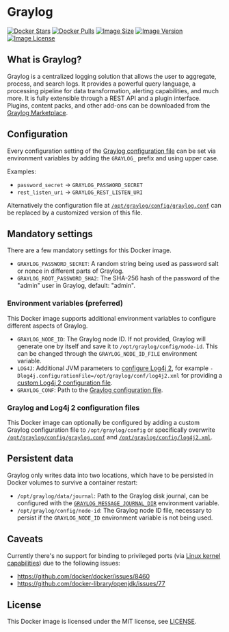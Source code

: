 # Graylog

[![Docker Stars](https://img.shields.io/docker/stars/joschi/graylog-alpine.svg)][hub]
[![Docker Pulls](https://img.shields.io/docker/pulls/joschi/graylog-alpine.svg)][hub]
[![Image Size](https://images.microbadger.com/badges/image/joschi/graylog-alpine.svg)][microbadger]
[![Image Version](https://images.microbadger.com/badges/version/joschi/graylog-alpine.svg)][microbadger]
[![Image License](https://images.microbadger.com/badges/license/joschi/graylog-alpine.svg)][microbadger]


[hub]: https://hub.docker.com/r/joschi/graylog-alpine/
[microbadger]: https://microbadger.com/images/joschi/graylog-alpine

## What is Graylog?

Graylog is a centralized logging solution that allows the user to aggregate, process, and search logs.
It provides a powerful query language, a processing pipeline for data transformation, alerting capabilities, and much more.
It is fully extensible through a REST API and a plugin interface.
Plugins, content packs, and other add-ons can be downloaded from the [Graylog Marketplace](https://marketplace.graylog.org).


## Configuration

Every configuration setting of the [Graylog configuration file](https://github.com/Graylog2/graylog2-server/blob/2.2.0-rc.1/misc/graylog.conf) can be set via environment variables by adding the `GRAYLOG_` prefix and using upper case.

Examples:

* `password_secret` &rarr; `GRAYLOG_PASSWORD_SECRET`
* `rest_listen_uri` &rarr; `GRAYLOG_REST_LISTEN_URI`

Alternatively the configuration file at [`/opt/graylog/config/graylog.conf`](config/graylog.conf) can be replaced by a customized version of this file.


## Mandatory settings

There are a few mandatory settings for this Docker image.

* `GRAYLOG_PASSWORD_SECRET`: A random string being used as password salt or nonce in different parts of Graylog.
* `GRAYLOG_ROOT_PASSWORD_SHA2`: The SHA-256 hash of the password of the "admin" user in Graylog, default: "admin".


### Environment variables (preferred)

This Docker image supports additional environment variables to configure different aspects of Graylog.

* `GRAYLOG_NODE_ID`: The Graylog node ID. If not provided, Graylog will generate one by itself and save it to `/opt/graylog/config/node-id`. This can be changed through the `GRAYLOG_NODE_ID_FILE` environment variable.
* `LOG4J`: Additional JVM parameters to [configure Log4j 2](https://logging.apache.org/log4j/2.x/manual/configuration.html), for example `-Dlog4j.configurationFile=/opt/graylog/conf/log4j2.xml` for providing a [custom Log4j 2 configuration file](config/log4j2.xml).
* `GRAYLOG_CONF`: Path to the [Graylog configuration file](config/graylog.conf).


### Graylog and Log4j 2 configuration files

This Docker image can optionally be configured by adding a custom Graylog configuration file to `/opt/graylog/config` or specifically overwrite [`/opt/graylog/config/graylog.conf`](config/graylog.conf) and [`/opt/graylog/config/log4j2.xml`](config/log4j2.xml).


## Persistent data

Graylog only writes data into two locations, which have to be persisted in Docker volumes to survive a container restart:

* `/opt/graylog/data/journal`: Path to the Graylog disk journal, can be configured with the [`GRAYLOG_MESSAGE_JOURNAL_DIR`](https://github.com/Graylog2/graylog2-server/blob/2.2.0-rc.1/misc/graylog.conf#L396-L403) environment variable.
* `/opt/graylog/config/node-id`: The Graylog node ID file, necessary to persist if the `GRAYLOG_NODE_ID` environment variable is not being used.


## Caveats

Currently there's no support for binding to privileged ports (via [Linux kernel capabilities](https://docs.docker.com/engine/security/security/#/linux-kernel-capabilities)) due to the following issues:

* https://github.com/docker/docker/issues/8460
* https://github.com/docker-library/openjdk/issues/77


## License

This Docker image is licensed under the MIT license, see [LICENSE](LICENSE).
